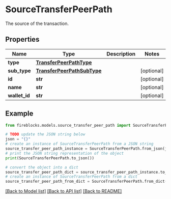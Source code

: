 # SourceTransferPeerPath

The source of the transaction.

## Properties

Name | Type | Description | Notes
------------ | ------------- | ------------- | -------------
**type** | [**TransferPeerPathType**](TransferPeerPathType.md) |  | 
**sub_type** | [**TransferPeerPathSubType**](TransferPeerPathSubType.md) |  | [optional] 
**id** | **str** |  | [optional] 
**name** | **str** |  | [optional] 
**wallet_id** | **str** |  | [optional] 

## Example

```python
from fireblocks.models.source_transfer_peer_path import SourceTransferPeerPath

# TODO update the JSON string below
json = "{}"
# create an instance of SourceTransferPeerPath from a JSON string
source_transfer_peer_path_instance = SourceTransferPeerPath.from_json(json)
# print the JSON string representation of the object
print(SourceTransferPeerPath.to_json())

# convert the object into a dict
source_transfer_peer_path_dict = source_transfer_peer_path_instance.to_dict()
# create an instance of SourceTransferPeerPath from a dict
source_transfer_peer_path_from_dict = SourceTransferPeerPath.from_dict(source_transfer_peer_path_dict)
```
[[Back to Model list]](../README.md#documentation-for-models) [[Back to API list]](../README.md#documentation-for-api-endpoints) [[Back to README]](../README.md)


